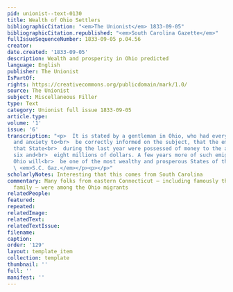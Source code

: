 ```yaml
---
pid: unionist--text-0130
title: Wealth of Ohio Settlers
bibliographicCitation: "<em>The Unionist</em> 1833-09-05"
bibliographicCitation.republished: "<em>South Carolina Gazette</em>"
fullIssueSequenceNumber: 1833-09-05 p.04.56
creator: 
date.created: '1833-09-05'
description: Wealth and prosperity in Ohio predicted
language: English
publisher: The Unionist
IsPartOf: 
rights: https://creativecommons.org/publicdomain/mark/1.0/
source: The Unionist
subject: Miscellaneous Filler
type: Text
category: Unionist full issue 1833-09-05
article.type: 
volume: '1'
issue: '6'
transcription: "<p>  It is stated by a gentleman in Ohio, who had every opportunity
  and anxiety to<br>  be correctly informed on the subject, that the emigrants into
  that State<br>  during the last year were possessed of money to the amount of between
  six and<br>  eight millions of dollars. A few years more of such emigration and
  Ohio will<br>  be one of the most wealthy and prosperous States of the Union.—<br>
  \ <em>S.C. Gaz.</em></p><p></p>"
scholarlyNotes: Interesting that this comes from South Carolina
commentary: Many folks from eastern Connecticut – including famously the Cleveland
  family — were among the Ohio migrants
relatedPeople: 
featured: 
repeated: 
relatedImage: 
relatedText: 
relatedTextIssue: 
filename: 
caption: 
order: '129'
layout: template_item
collection: template
thumbnail: ''
full: ''
manifest: ''
---
```


